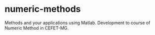 # numeric-methods
Methods and your applications using Matlab. Development to course of Numeric Method in CEFET-MG.
